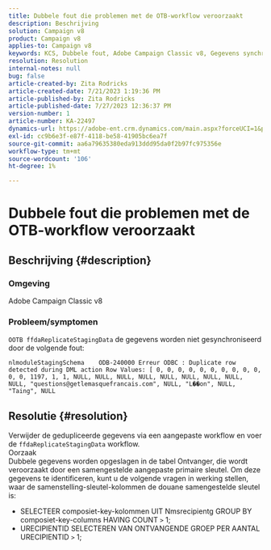```yaml
---
title: Dubbele fout die problemen met de OTB-workflow veroorzaakt
description: Beschrijving
solution: Campaign v8
product: Campaign v8
applies-to: Campaign v8
keywords: KCS, Dubbele fout, Adobe Campaign Classic v8, Gegevens synchroniseren
resolution: Resolution
internal-notes: null
bug: false
article-created-by: Zita Rodricks
article-created-date: 7/21/2023 1:19:36 PM
article-published-by: Zita Rodricks
article-published-date: 7/27/2023 12:36:37 PM
version-number: 1
article-number: KA-22497
dynamics-url: https://adobe-ent.crm.dynamics.com/main.aspx?forceUCI=1&pagetype=entityrecord&etn=knowledgearticle&id=7bfa0e37-c927-ee11-9966-6045bd0065b6
exl-id: cc9b6e3f-e87f-4118-be58-41905bc6ea7f
source-git-commit: aa6a79635380eda913ddd95da0f2b97fc975356e
workflow-type: tm+mt
source-wordcount: '106'
ht-degree: 1%

---
```


# Dubbele fout die problemen met de OTB-workflow veroorzaakt

## Beschrijving {#description}


### Omgeving

Adobe Campaign Classic v8

### Probleem/symptomen

`OOTB ffdaReplicateStagingData` de gegevens worden niet gesynchroniseerd door de volgende fout:

`nlmoduleStagingSchema    ODB-240000 Erreur ODBC : Duplicate row detected during DML action Row Values: [ 0, 0, 0, 0, 0, 0, 0, 0, 0, 0, 0, 0, 1197, 1, 1, NULL, NULL, NULL, NULL, NULL, NULL, NULL, NULL, NULL, "questions@getlemasquefrancais.com", NULL, "L��on", NULL, "Taing", NULL`




## Resolutie {#resolution}


Verwijder de gedupliceerde gegevens via een aangepaste workflow en voer de `ffdaReplicateStagingData` workflow.
<br>Oorzaak <br>
Dubbele gegevens worden opgeslagen in de tabel Ontvanger, die wordt veroorzaakt door een samengestelde aangepaste primaire sleutel. Om deze gegevens te identificeren, kunt u de volgende vragen in werking stellen, waar de samenstelling-sleutel-kolommen de douane samengestelde sleutel is:

- SELECTEER composiet-key-kolommen UIT Nmsrecipientg GROUP BY composiet-key-columns HAVING COUNT `>`  1;
- URECIPIENTID SELECTEREN VAN ONTVANGENDE GROEP PER AANTAL URECIPIENTID `>`  1;

